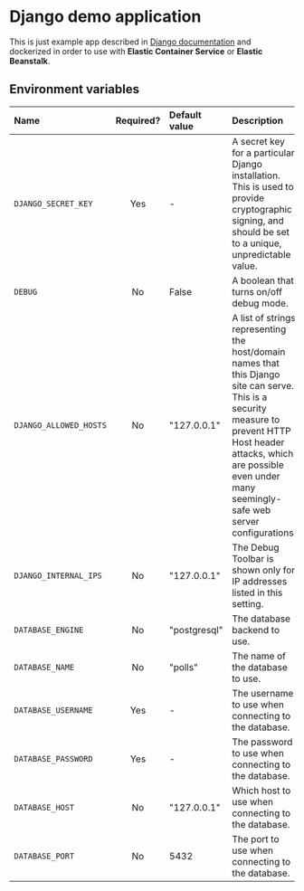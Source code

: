 # Django demo application

This is just example app described in [Django documentation](https://docs.djangoproject.com/en/5.2/intro/tutorial01/) and dockerized in order to use with **Elastic Container Service** or **Elastic Beanstalk**.

## Environment variables

| Name                   | Required? | Default value | Description                                                                                                                                                                                                                        |
| :--------------------- | :-------: | :------------ | :--------------------------------------------------------------------------------------------------------------------------------------------------------------------------------------------------------------------------------- |
| `DJANGO_SECRET_KEY`    |    Yes    | -             | A secret key for a particular Django installation. This is used to provide cryptographic signing, and should be set to a unique, unpredictable value.                                                                              |
| `DEBUG`                |    No     | False         | A boolean that turns on/off debug mode.                                                                                                                                                                                            |
| `DJANGO_ALLOWED_HOSTS` |    No     | "127.0.0.1"   | A list of strings representing the host/domain names that this Django site can serve. This is a security measure to prevent HTTP Host header attacks, which are possible even under many seemingly-safe web server configurations. |
| `DJANGO_INTERNAL_IPS`  |    No     | "127.0.0.1"   | The Debug Toolbar is shown only for IP addresses listed in this setting.                                                                                                                                                           |
| `DATABASE_ENGINE`      |    No     | "postgresql"  | The database backend to use.                                                                                                                                                                                                       |
| `DATABASE_NAME`        |    No     | "polls"       | The name of the database to use.                                                                                                                                                                                                   |
| `DATABASE_USERNAME`    |    Yes    | -             | The username to use when connecting to the database.                                                                                                                                                                               |
| `DATABASE_PASSWORD`    |    Yes    | -             | The password to use when connecting to the database.                                                                                                                                                                               |
| `DATABASE_HOST`        |    No     | "127.0.0.1"   | Which host to use when connecting to the database.                                                                                                                                                                                 |
| `DATABASE_PORT`        |    No     | 5432          | The port to use when connecting to the database.                                                                                                                                                                                   |
